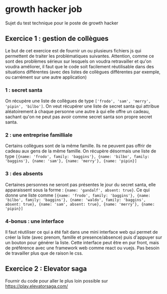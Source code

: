 # growth hacker job
Sujet du test technique pour le poste de growth hacker

## Exercice 1 : gestion de collègues

Le but de cet exercice est de fournir un ou plusieurs fichiers js qui permettent de traiter les problématiques suivantes.
Attention, comme ce sont des problèmes sérieux sur lesquels on voudra retravailler et qu'on voudra améliorer, il faut que le code soit facilement réutilisable dans des situations différentes (avec des listes de collègues différentes par exemple, ou carrément sur une autre application)

### 1 : secret santa
On récupère une liste de collègues de type `['frodo', 'sam', 'merry', 'pipin', 'bilbo']`.
On veut récupérer une liste de secret santa qui attribue aléatoirement à chaque personne une autre à qui elle offre un cadeau, sachant qu'on ne peut pas avoir comme secret santa son propre secret santa.

### 2 : une entreprise familliale
Certains collègues sont de la même famille. Ils ne peuvent pas offrir de cadeau aux gens de la même famille.
On récupère désormais une liste de type `[{name: 'frodo', family: 'baggins'}, {name: 'bilbo', family: 'baggins'}, {name: 'sam'}, {name: 'merry'}, {name: 'pipin}]`

### 3 : des absents
Certaines personnes ne seront pas présentes le jour du secret santa, elle apparaissent sous la forme : `{name: 'gandalf', absent: true}`. Ce qui donne une liste comme `[{name: 'frodo', family: 'baggins'}, {name: 'bilbo', family: 'baggins'}, {name: 'waldo', family: 'baggins', absent: true}, {name: 'sam', absent: true}, {name: 'merry'}, {name: 'pipin}]`

### 4-bonus : une interface

Il faut réutiliser ce qui a été fait dans une mini interface web qui permet de créer la liste (avec prenom, famille et presence/absence) puis d'appuyer sur un bouton pour générer la liste. Cette interface peut être en pur front, mais de préférence avec une framework web comme react ou vuejs. Pas besoin de travailler plus que de raison le css.

## Exercice 2 : Elevator saga

Fournir du code pour aller le plus loin possible sur https://play.elevatorsaga.com/